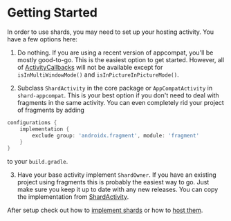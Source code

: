 # Getting Started

In order to use shards, you may need to set up your hosting activity. You have a few options here:

1. Do nothing. If you are using a recent version of appcompat, you'll be mostly good-to-go. This is
the easiest option to get started. However, all of
[ActivityCallbacks](/docs/implementing-shards.md#ActivityCallbacks) will not be available except for
`isInMultiWindowMode()` and `isInPictureInPictureMode()`.

2. Subclass `ShardActivity` in the core package or `AppCompatActivity` in `shard-appcompat`. This is
your best option if you don't need to deal with fragments in the same activity. You can even 
completely rid your project of fragments by adding

```groovy
configurations {
    implementation {
        exclude group: 'androidx.fragment', module: 'fragment'
    }
}
```

to your `build.gradle`.

3. Have your base activity implement `ShardOwner`. If you have an existing project using fragments
this is probably the easiest way to go. Just make sure you keep it up to date with any new releases.
You can copy the implementation from
[ShardActivity](/shard/src/main/java/me/tatarka/shard/app/ShardActivity.java).

After setup check out how to [implement shards](/docs/implementing-shards.md) or how to
[host them](/docs/hosting-shards.md).
